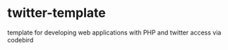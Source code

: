 # twitter-template
template for developing web applications with PHP and twitter access via codebird
